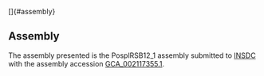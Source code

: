 []{#assembly}

Assembly
--------

The assembly presented is the PosplRSB12\_1 assembly submitted to
[INSDC](http://www.insdc.org) with the assembly accession
[GCA\_002117355.1](http://www.ebi.ac.uk/ena/data/view/GCA_002117355.1).
